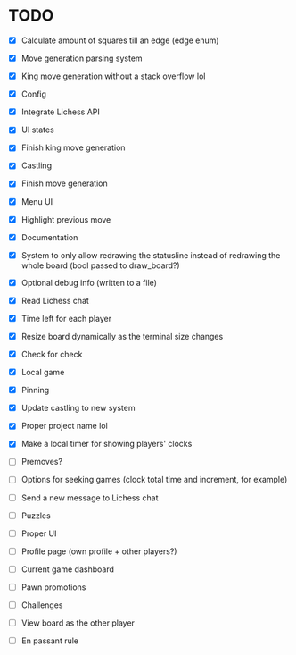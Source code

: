 # TODO

- [x] Calculate amount of squares till an edge (edge enum)
- [x] Move generation parsing system
- [x] King move generation without a stack overflow lol
- [x] Config
- [x] Integrate Lichess API
- [x] UI states
- [x] Finish king move generation
- [x] Castling
- [x] Finish move generation
- [x] Menu UI
- [x] Highlight previous move
- [x] Documentation
- [x] System to only allow redrawing the statusline instead of redrawing the whole board (bool passed to draw_board?)
- [x] Optional debug info (written to a file)
- [x] Read Lichess chat
- [x] Time left for each player
- [x] Resize board dynamically as the terminal size changes
- [x] Check for check
- [x] Local game
- [x] Pinning
- [x] Update castling to new system
- [x] Proper project name lol
- [x] Make a local timer for showing players' clocks

- [ ] Premoves?
- [ ] Options for seeking games (clock total time and increment, for example)
- [ ] Send a new message to Lichess chat
- [ ] Puzzles
- [ ] Proper UI
- [ ] Profile page (own profile + other players?)
- [ ] Current game dashboard
- [ ] Pawn promotions
- [ ] Challenges
- [ ] View board as the other player
- [ ] En passant rule

